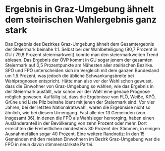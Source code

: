 # Ergebnis in Graz-Umgebung ähnelt dem steirischen Wahlergebnis ganz stark

Das Ergebnis des Bezirkes Graz-Umgebung ähnelt dem Gesamtergebnis der Steiermark beinahe 1:1. Selbst bei der Wahlbeteiligung (80,7 Prozent in GU / 79,8 Prozent steiermarkweit) konnte man den steiermarkweiten Trend ablesen. Das Ergebnis der ÖVP kommt in GU sogar jenem der gesamten Steiermark auf 0,5 Prozentpunkte am Nähesten aller steirischen Bezirke. SPÖ und FPÖ unterscheiden sich im Vergleich mit dem ganzen Bundesland um 1,5 Prozent, was jedoch die übliche Schwankungsbreite bei Wahlprognosen entspricht. Hätte man also vor der Wahl schon gewusst, dass die Einwohner von Graz-Umgebung so wählen, wie das Ergebnis in der Steiermark ausfällt, wär schon vor der Wahl eine genaue Prognose möglich gewesen. 
Auffällig ist, dass die Ergebnisse von FLÖ, Weiße, KPÖ, Grüne und Liste Pilz beinahe ident mit jenen der Steiermark sind. Vor vier Jahren, bei der letzten Nationalratswahl, waren die Ergebnsise nicht so ähnlich, wie bei diesem Urnengang. Fast alle der 13 Gemeinden (von insgesamt 36), in denen die FPÖ als Wahlsieger hervorging, haben einen Ausländeranteil in der Bevölkerung von zehn Prozent oder mehr. Dort erreichten die Freiheitlichen mindestens 30 Prozent der Stimmen, in einigen Ausnahmefällen sogar 40 Prozent. Eine weitere Randnotiz: In den 15  Gemeinden mit den meisten Einwohnern im Bezirk Graz-Umgebung war die FPÖ in neun davon stimmenstärkste Partei.
